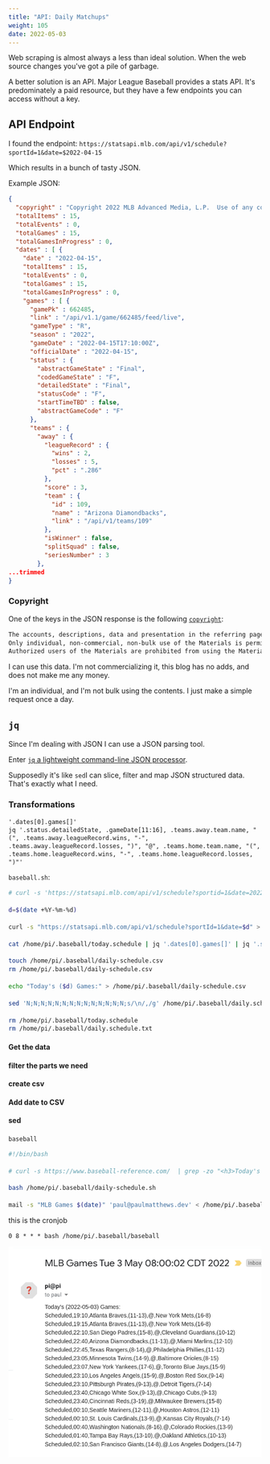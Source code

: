 ```yaml
---
title: "API: Daily Matchups"
weight: 105
date: 2022-05-03
---
```


Web scraping is almost always a less than ideal solution. When the web source changes you've got a pile of garbage.

A better solution is an API. Major League Baseball provides a stats API. It's predominately a paid resource, but they have a few endpoints you can access without a key.

## API Endpoint

I found the endpoint: `https://statsapi.mlb.com/api/v1/schedule?sportId=1&date=$2022-04-15`

Which results in a bunch of tasty JSON.

Example JSON:

```json
{
  "copyright" : "Copyright 2022 MLB Advanced Media, L.P.  Use of any content on this page acknowledges agreement to the terms posted here http://gdx.mlb.com/components/copyright.txt",
  "totalItems" : 15,
  "totalEvents" : 0,
  "totalGames" : 15,
  "totalGamesInProgress" : 0,
  "dates" : [ {
    "date" : "2022-04-15",
    "totalItems" : 15,
    "totalEvents" : 0,
    "totalGames" : 15,
    "totalGamesInProgress" : 0,
    "games" : [ {
      "gamePk" : 662485,
      "link" : "/api/v1.1/game/662485/feed/live",
      "gameType" : "R",
      "season" : "2022",
      "gameDate" : "2022-04-15T17:10:00Z",
      "officialDate" : "2022-04-15",
      "status" : {
        "abstractGameState" : "Final",
        "codedGameState" : "F",
        "detailedState" : "Final",
        "statusCode" : "F",
        "startTimeTBD" : false,
        "abstractGameCode" : "F"
      },
      "teams" : {
        "away" : {
          "leagueRecord" : {
            "wins" : 2,
            "losses" : 5,
            "pct" : ".286"
          },
          "score" : 3,
          "team" : {
            "id" : 109,
            "name" : "Arizona Diamondbacks",
            "link" : "/api/v1/teams/109"
          },
          "isWinner" : false,
          "splitSquad" : false,
          "seriesNumber" : 3
        },
...trimmed
}
```

### Copyright

One of the keys in the JSON response is the following [`copyright`](http://gdx.mlb.com/components/copyright.txt):

```txt
The accounts, descriptions, data and presentation in the referring page (the "Materials") are proprietary content of MLB Advanced Media, L.P ("MLBAM").  
Only individual, non-commercial, non-bulk use of the Materials is permitted and any other use of the Materials is prohibited without prior written authorization from MLBAM.  
Authorized users of the Materials are prohibited from using the Materials in any commercial manner other than as expressly authorized by MLBAM.
```

I can use this data. I'm not commercializing it, this blog has no adds, and does not make me any money.

I'm an individual, and I'm not bulk using the contents. I just make a simple request once a day.

## `jq`

Since I'm dealing with JSON I can use a JSON parsing tool.

Enter [`jq` a lightweight command-line JSON processor](https://stedolan.github.io/jq/).

Supposedly it's like `sed`I can slice, filter and map JSON structured data. That's exactly what I need.

### Transformations

```jq
'.dates[0].games[]'
jq '.status.detailedState, .gameDate[11:16], .teams.away.team.name, "(", .teams.away.leagueRecord.wins, "-", .teams.away.leagueRecord.losses, ")", "@", .teams.home.team.name, "(", .teams.home.leagueRecord.wins, "-", .teams.home.leagueRecord.losses, ")"'
```

`baseball.sh`:

```bash
# curl -s 'https://statsapi.mlb.com/api/v1/schedule?sportid=1&date=2022-04-09' > today.schedule

d=$(date +%Y-%m-%d)

curl -s "https://statsapi.mlb.com/api/v1/schedule?sportId=1&date=$d" > /home/pi/.baseball/today.schedule

cat /home/pi/.baseball/today.schedule | jq '.dates[0].games[]' | jq '.status.detailedState, .gameDate[11:16], .teams.away.team.name, "(", .teams.away.leagueRecord.wins, "-", .teams.away.leagueRecord.losses, ")", "@", .teams.home.team.name, "(", .teams.home.leagueRecord.wins, "-", .teams.home.leagueRecord.losses, ")"' > /home/pi/.baseball/daily.schedule.txt

touch /home/pi/.baseball/daily-schedule.csv
rm /home/pi/.baseball/daily-schedule.csv

echo "Today's ($d) Games:" > /home/pi/.baseball/daily-schedule.csv

sed 'N;N;N;N;N;N;N;N;N;N;N;N;N;N;s/\n/,/g' /home/pi/.baseball/daily.schedule.txt | sed 's/"//g' | sed 's/(,\([0-9]*\),-,\([0-9]*\),)/(\1-\2)/g' >> /home/pi/.baseball/daily-schedule.csv

rm /home/pi/.baseball/today.schedule
rm /home/pi/.baseball/daily.schedule.txt
```

#### Get the data

#### filter the parts we need

#### create csv

#### Add date to CSV

#### sed

`baseball`

```bash
#!/bin/bash

# curl -s https://www.baseball-reference.com/  | grep -zo "<h3>Today's Games[^,]\+,[^,]\+," | sed 's/(S)//g' | sed 's/<\/*[^>]*>//g' | sed '/^[[:space:]]*$/d' | awk '{$1=$1;print}' | sed -e '2,${N;N;N;s/\n/ /g}' | sed 's/^[A-Za-z]\+,//' | sed '/^[[:space:]]*$/d' > /home/pi/.baseball/bb-ref.schedule

bash /home/pi/.baseball/daily-schedule.sh

mail -s "MLB Games $(date)" 'paul@paulmatthews.dev' < /home/pi/.baseball/daily-schedule.csv
```

this is the cronjob

```cron
0 8 * * * bash /home/pi/.baseball/baseball
```

![daily email](pictures/baseball-email.png)